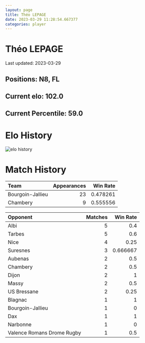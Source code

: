 ```yaml
---  
layout: page  
title: Théo LEPAGE  
date: 2023-03-29 11:28:54.667377  
categories: player  
---
```

# Théo LEPAGE


Last updated: 2023-03-29
## Positions: N8, FL

## Current elo: 102.0

## Current Percentile: 59.0

# Elo History


![elo history](history_ThéoLEPAGE.png)
# Match History


| Team             |   Appearances |   Win Rate |
|:-----------------|--------------:|-----------:|
| Bourgoin-Jallieu |            23 |   0.478261 |
| Chambery         |             9 |   0.555556 |

| Opponent                   |   Matches |   Win Rate |
|:---------------------------|----------:|-----------:|
| Albi                       |         5 |   0.4      |
| Tarbes                     |         5 |   0.6      |
| Nice                       |         4 |   0.25     |
| Suresnes                   |         3 |   0.666667 |
| Aubenas                    |         2 |   0.5      |
| Chambery                   |         2 |   0.5      |
| Dijon                      |         2 |   1        |
| Massy                      |         2 |   0.5      |
| US Bressane                |         2 |   0.25     |
| Blagnac                    |         1 |   1        |
| Bourgoin-Jallieu           |         1 |   0        |
| Dax                        |         1 |   1        |
| Narbonne                   |         1 |   0        |
| Valence Romans Drome Rugby |         1 |   0.5      |